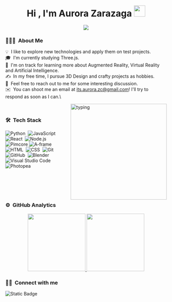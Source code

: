 <h1 align="center">Hi , I'm Aurora Zarazaga <img src="https://media.giphy.com/media/hvRJCLFzcasrR4ia7z/giphy.gif" width="35"></h1>
<p align="center">
  <a href="https://github.com/DenverCoder1/readme-typing-svg"><img src="https://readme-typing-svg.herokuapp.com?font=Time+New+Roman&color=%23C8BE25&size=25&center=true&vCenter=true&width=600&height=100&lines=Jr.+FullStack+Developer;PIM+Architect;Three.js+student;Ambitious+Programmer;Always+learning+new+things"></a>
</p>

### 👨🏻‍💻 &nbsp;About Me

💡 &nbsp;I like to explore new technologies and apply them on test projects.\
🎓 &nbsp;I'm currently studying Three.js.\
🌱 &nbsp;I'm on track for learning more about Augmented Reality, Virtual Reality and Artificial Intelligence.\
✍️ &nbsp;In my free time, I pursue 3D Design and crafty projects as hobbies.\
💬 &nbsp;Feel free to reach out to me for some interesting discussion.\
✉️ &nbsp;You can shoot me an email at its.aurora.zc@gmail.com! I'll try to respond as soon as I can.\

<img alt="typing" src="https://user-images.githubusercontent.com/74038190/212751381-b0b2320e-6ef6-4041-a77a-de279fe5d3ae.gif" align="right" style="height: 300px; width: auto"/>

<br>

### 🛠 &nbsp;Tech Stack

![Python](https://img.shields.io/badge/-Python-05122A?style=flat&logo=python)&nbsp;
![JavaScript](https://img.shields.io/badge/-JavaScript-05122A?style=flat&logo=javascript)&nbsp;
![React](https://img.shields.io/badge/-React-05122A?style=flat&logo=react)&nbsp;
![Node.js](https://img.shields.io/badge/-Node.js-05122A?style=flat&logo=node.js)&nbsp;
![Pimcore](https://img.shields.io/badge/Pimcore-05122A?logo=pimcore&logoColor=%236428B4)
![A-frame](https://img.shields.io/badge/Aframe-05122A?logo=aframe&logoColor=%23EF2D5E)
![HTML](https://img.shields.io/badge/-HTML-05122A?style=flat&logo=HTML5)&nbsp;
![CSS](https://img.shields.io/badge/-CSS-05122A?style=flat&logo=CSS3&logoColor=1572B6)&nbsp;
![Git](https://img.shields.io/badge/-Git-05122A?style=flat&logo=git)&nbsp;
![GitHub](https://img.shields.io/badge/-GitHub-05122A?style=flat&logo=github)&nbsp;
![Blender](https://img.shields.io/badge/Blender-05122A?logo=blender&logoColor=%23E87D0D)
![Visual Studio Code](https://img.shields.io/badge/-Visual%20Studio%20Code-05122A?style=flat&logo=visual-studio-code&logoColor=007ACC)&nbsp;
![Photopea](https://img.shields.io/badge/Photopea-05122A?logo=photopea&logoColor=%2318A497)


<br>
<br>

<br>
<br>

### ⚙️ &nbsp;GitHub Analytics

<p align="center">
<a href="https://github.com/8Auror8">
  <img height="180em" src="https://github-readme-stats-eight-theta.vercel.app/api?username=8Auror8&show_icons=true&theme=algolia&include_all_commits=true&count_private=true"/>
  <img height="180em" src="https://github-readme-stats-eight-theta.vercel.app/api/top-langs/?username=8Auror8&layout=compact&langs_count=8&theme=algolia"/>
</a>
</p>

### 🤝🏻 &nbsp;Connect with me

<p align="center">

![Static Badge](https://img.shields.io/badge/Aurora%20Zarazaga-blue?color=blue&link=https%3A%2F%2Fwww.linkedin.com%2Fin%2Faurora-zarazaga%2F)
</p>
